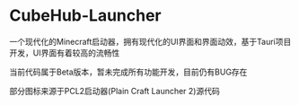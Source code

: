 # CubeHub-Launcher
一个现代化的Minecraft启动器，拥有现代化的UI界面和界面动效，基于Tauri项目开发，UI界面有着较高的流畅性

当前代码属于Beta版本，暂未完成所有功能开发，目前仍有BUG存在

部分图标来源于PCL2启动器(Plain Craft Launcher 2)源代码
